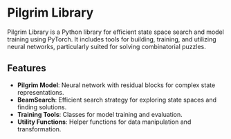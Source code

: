 # Pilgrim Library

Pilgrim Library is a Python library for efficient state space search and model training using PyTorch. It includes tools for building, training, and utilizing neural networks, particularly suited for solving combinatorial puzzles.

## Features

- **Pilgrim Model**: Neural network with residual blocks for complex state representations.
- **BeamSearch**: Efficient search strategy for exploring state spaces and finding solutions.
- **Training Tools**: Classes for model training and evaluation.
- **Utility Functions**: Helper functions for data manipulation and transformation.
